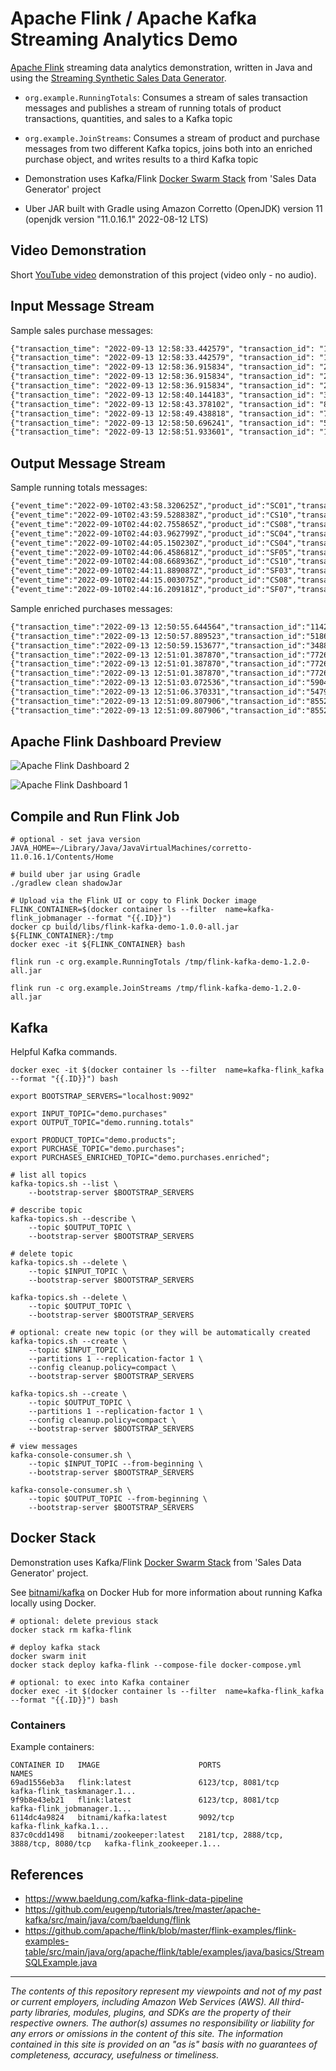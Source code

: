 # Apache Flink / Apache Kafka Streaming Analytics Demo

[Apache Flink](https://flink.apache.org/) streaming data analytics demonstration, written in Java and
using the [Streaming Synthetic Sales Data Generator](https://github.com/garystafford/streaming-sales-generator). 

* `org.example.RunningTotals`: Consumes a stream of sales transaction messages and publishes a stream of running totals of product transactions, quantities, and sales to a Kafka topic
* `org.example.JoinStreams`: Consumes a stream of product and purchase messages from two different Kafka topics, joins both into an enriched purchase object, and writes results to a third Kafka topic

* Demonstration uses
  Kafka/Flink [Docker Swarm Stack](https://github.com/garystafford/streaming-sales-generator/blob/main/docker-compose.yml)
  from 'Sales Data Generator' project

* Uber JAR built with Gradle using Amazon Corretto (OpenJDK) version 11 (openjdk version "11.0.16.1" 2022-08-12 LTS)

## Video Demonstration

Short [YouTube video](https://youtu.be/ja0M_2zdbfs) demonstration of this project (video only - no audio).

## Input Message Stream

Sample sales purchase messages:

```txt
{"transaction_time": "2022-09-13 12:58:33.442579", "transaction_id": "1102438156100296597", "product_id": "SC02", "price": 5.99, "quantity": 2, "is_member": false, "member_discount": 0.0, "add_supplements": false, "supplement_price": 0.0, "total_purchase": 11.98}
{"transaction_time": "2022-09-13 12:58:33.442579", "transaction_id": "1102438156100296597", "product_id": "SF05", "price": 5.99, "quantity": 2, "is_member": false, "member_discount": 0.0, "add_supplements": false, "supplement_price": 0.0, "total_purchase": 11.98}
{"transaction_time": "2022-09-13 12:58:36.915834", "transaction_id": "2883033696701592101", "product_id": "SC04", "price": 5.99, "quantity": 1, "is_member": false, "member_discount": 0.0, "add_supplements": false, "supplement_price": 0.0, "total_purchase": 5.99}
{"transaction_time": "2022-09-13 12:58:36.915834", "transaction_id": "2883033696701592101", "product_id": "CS01", "price": 4.99, "quantity": 1, "is_member": false, "member_discount": 0.0, "add_supplements": false, "supplement_price": 0.0, "total_purchase": 4.99}
{"transaction_time": "2022-09-13 12:58:36.915834", "transaction_id": "2883033696701592101", "product_id": "CS09", "price": 4.99, "quantity": 1, "is_member": false, "member_discount": 0.0, "add_supplements": false, "supplement_price": 0.0, "total_purchase": 4.99}
{"transaction_time": "2022-09-13 12:58:40.144183", "transaction_id": "3818951251710853699", "product_id": "IS03", "price": 5.49, "quantity": 1, "is_member": false, "member_discount": 0.0, "add_supplements": false, "supplement_price": 0.0, "total_purchase": 5.49}
{"transaction_time": "2022-09-13 12:58:43.378102", "transaction_id": "8423291927238665701", "product_id": "SC04", "price": 5.99, "quantity": 1, "is_member": false, "member_discount": 0.0, "add_supplements": false, "supplement_price": 0.0, "total_purchase": 5.99}
{"transaction_time": "2022-09-13 12:58:49.438818", "transaction_id": "7801537351341225872", "product_id": "SF06", "price": 5.99, "quantity": 2, "is_member": false, "member_discount": 0.0, "add_supplements": false, "supplement_price": 0.0, "total_purchase": 11.98}
{"transaction_time": "2022-09-13 12:58:50.696241", "transaction_id": "5463447061814429579", "product_id": "SF07", "price": 5.99, "quantity": 1, "is_member": true, "member_discount": 0.1, "add_supplements": true, "supplement_price": 1.99, "total_purchase": 7.18}
{"transaction_time": "2022-09-13 12:58:51.933601", "transaction_id": "1037974254425034387", "product_id": "IS02", "price": 5.49, "quantity": 2, "is_member": true, "member_discount": 0.1, "add_supplements": false, "supplement_price": 0.0, "total_purchase": 9.88}
```

## Output Message Stream

Sample running totals messages:

```txt
{"event_time":"2022-09-10T02:43:58.320625Z","product_id":"SC01","transactions":35,"quantities":47,"sales":316.90}
{"event_time":"2022-09-10T02:43:59.528838Z","product_id":"CS10","transactions":23,"quantities":30,"sales":168.78}
{"event_time":"2022-09-10T02:44:02.755865Z","product_id":"CS08","transactions":64,"quantities":70,"sales":358.79}
{"event_time":"2022-09-10T02:44:03.962799Z","product_id":"SC04","transactions":52,"quantities":65,"sales":432.06}
{"event_time":"2022-09-10T02:44:05.150230Z","product_id":"CS04","transactions":22,"quantities":27,"sales":135.70}
{"event_time":"2022-09-10T02:44:06.458681Z","product_id":"SF05","transactions":36,"quantities":44,"sales":301.12}
{"event_time":"2022-09-10T02:44:08.668936Z","product_id":"CS10","transactions":24,"quantities":31,"sales":173.77}
{"event_time":"2022-09-10T02:44:11.889087Z","product_id":"SF03","transactions":22,"quantities":26,"sales":175.42}
{"event_time":"2022-09-10T02:44:15.003075Z","product_id":"CS08","transactions":65,"quantities":71,"sales":365.07}
{"event_time":"2022-09-10T02:44:16.209181Z","product_id":"SF07","transactions":51,"quantities":62,"sales":426.45}
```

Sample enriched purchases messages:

```txt
{"transaction_time":"2022-09-13 12:50:55.644564","transaction_id":"1142152017802750696","product_id":"CS06","product_category":"Classic Smoothies","product_name":"Blimey Limey","product_size":"24 oz.","product_cogs":1.50,"product_price":4.99,"contains_fruit":true,"contains_veggies":false,"contains_nuts":false,"contains_caffeine":false,"purchase_price":4.99,"purchase_quantity":1,"is_member":false,"member_discount":0.00,"add_supplements":false,"supplement_price":0.00,"total_purchase":4.99}
{"transaction_time":"2022-09-13 12:50:57.889523","transaction_id":"5186286335839079216","product_id":"SF06","product_category":"Superfoods Smoothies","product_name":"Get Up and Goji","product_size":"24 oz.","product_cogs":2.10,"product_price":5.99,"contains_fruit":true,"contains_veggies":true,"contains_nuts":false,"contains_caffeine":false,"purchase_price":5.99,"purchase_quantity":1,"is_member":true,"member_discount":0.10,"add_supplements":false,"supplement_price":0.00,"total_purchase":5.39}
{"transaction_time":"2022-09-13 12:50:59.153677","transaction_id":"3488041191398632204","product_id":"SF04","product_category":"Superfoods Smoothies","product_name":"Pomegranate Plunge","product_size":"24 oz.","product_cogs":2.10,"product_price":5.99,"contains_fruit":true,"contains_veggies":false,"contains_nuts":false,"contains_caffeine":false,"purchase_price":5.99,"purchase_quantity":1,"is_member":false,"member_discount":0.00,"add_supplements":false,"supplement_price":0.00,"total_purchase":5.99}
{"transaction_time":"2022-09-13 12:51:01.387870","transaction_id":"77267280375192969","product_id":"CS03","product_category":"Classic Smoothies","product_name":"Paradise Point","product_size":"24 oz.","product_cogs":1.50,"product_price":4.99,"contains_fruit":true,"contains_veggies":false,"contains_nuts":false,"contains_caffeine":false,"purchase_price":4.99,"purchase_quantity":2,"is_member":false,"member_discount":0.00,"add_supplements":false,"supplement_price":0.00,"total_purchase":9.98}
{"transaction_time":"2022-09-13 12:51:01.387870","transaction_id":"77267280375192969","product_id":"SC03","product_category":"Supercharged Smoothies","product_name":"Health Nut","product_size":"24 oz.","product_cogs":2.70,"product_price":5.99,"contains_fruit":false,"contains_veggies":false,"contains_nuts":true,"contains_caffeine":false,"purchase_price":5.99,"purchase_quantity":1,"is_member":false,"member_discount":0.00,"add_supplements":false,"supplement_price":0.00,"total_purchase":5.99}
{"transaction_time":"2022-09-13 12:51:01.387870","transaction_id":"77267280375192969","product_id":"IS04","product_category":"Indulgent Smoothies","product_name":"Mocha Madness","product_size":"24 oz.","product_cogs":2.20,"product_price":5.49,"contains_fruit":false,"contains_veggies":false,"contains_nuts":true,"contains_caffeine":true,"purchase_price":5.49,"purchase_quantity":1,"is_member":false,"member_discount":0.00,"add_supplements":false,"supplement_price":0.00,"total_purchase":5.49}
{"transaction_time":"2022-09-13 12:51:03.072536","transaction_id":"5904837887652070959","product_id":"IS01","product_category":"Indulgent Smoothies","product_name":"Bahama Mama","product_size":"24 oz.","product_cogs":2.20,"product_price":5.49,"contains_fruit":true,"contains_veggies":false,"contains_nuts":false,"contains_caffeine":false,"purchase_price":5.49,"purchase_quantity":1,"is_member":false,"member_discount":0.00,"add_supplements":false,"supplement_price":0.00,"total_purchase":5.49}
{"transaction_time":"2022-09-13 12:51:06.370331","transaction_id":"5479660984247512791","product_id":"SF06","product_category":"Superfoods Smoothies","product_name":"Get Up and Goji","product_size":"24 oz.","product_cogs":2.10,"product_price":5.99,"contains_fruit":true,"contains_veggies":true,"contains_nuts":false,"contains_caffeine":false,"purchase_price":5.99,"purchase_quantity":1,"is_member":false,"member_discount":0.00,"add_supplements":true,"supplement_price":1.99,"total_purchase":7.98}
{"transaction_time":"2022-09-13 12:51:09.807906","transaction_id":"8552032150877524327","product_id":"SF06","product_category":"Superfoods Smoothies","product_name":"Get Up and Goji","product_size":"24 oz.","product_cogs":2.10,"product_price":5.99,"contains_fruit":true,"contains_veggies":true,"contains_nuts":false,"contains_caffeine":false,"purchase_price":5.99,"purchase_quantity":3,"is_member":true,"member_discount":0.10,"add_supplements":false,"supplement_price":0.00,"total_purchase":16.17}
{"transaction_time":"2022-09-13 12:51:09.807906","transaction_id":"8552032150877524327","product_id":"SF05","product_category":"Superfoods Smoothies","product_name":"Caribbean C-Burst","product_size":"24 oz.","product_cogs":2.10,"product_price":5.99,"contains_fruit":true,"contains_veggies":false,"contains_nuts":false,"contains_caffeine":false,"purchase_price":5.99,"purchase_quantity":1,"is_member":true,"member_discount":0.10,"add_supplements":false,"supplement_price":0.00,"total_purchase":5.39}
```

## Apache Flink Dashboard Preview

![Apache Flink Dashboard 2](screengrabs/flink_dashboard2.png)

![Apache Flink Dashboard 1](screengrabs/flink_dashboard1.png)

## Compile and Run Flink Job

```shell
# optional - set java version
JAVA_HOME=~/Library/Java/JavaVirtualMachines/corretto-11.0.16.1/Contents/Home

# build uber jar using Gradle
./gradlew clean shadowJar

# Upload via the Flink UI or copy to Flink Docker image
FLINK_CONTAINER=$(docker container ls --filter  name=kafka-flink_jobmanager --format "{{.ID}}")
docker cp build/libs/flink-kafka-demo-1.0.0-all.jar ${FLINK_CONTAINER}:/tmp
docker exec -it ${FLINK_CONTAINER} bash

flink run -c org.example.RunningTotals /tmp/flink-kafka-demo-1.2.0-all.jar

flink run -c org.example.JoinStreams /tmp/flink-kafka-demo-1.2.0-all.jar
```

## Kafka

Helpful Kafka commands.

```shell
docker exec -it $(docker container ls --filter  name=kafka-flink_kafka --format "{{.ID}}") bash

export BOOTSTRAP_SERVERS="localhost:9092"

export INPUT_TOPIC="demo.purchases"
export OUTPUT_TOPIC="demo.running.totals"

export PRODUCT_TOPIC="demo.products";
export PURCHASE_TOPIC="demo.purchases";
export PURCHASES_ENRICHED_TOPIC="demo.purchases.enriched";

# list all topics
kafka-topics.sh --list \
    --bootstrap-server $BOOTSTRAP_SERVERS

# describe topic
kafka-topics.sh --describe \
    --topic $OUTPUT_TOPIC \
    --bootstrap-server $BOOTSTRAP_SERVERS

# delete topic
kafka-topics.sh --delete \
    --topic $INPUT_TOPIC \
    --bootstrap-server $BOOTSTRAP_SERVERS

kafka-topics.sh --delete \
    --topic $OUTPUT_TOPIC \
    --bootstrap-server $BOOTSTRAP_SERVERS

# optional: create new topic (or they will be automatically created
kafka-topics.sh --create \
    --topic $INPUT_TOPIC \
    --partitions 1 --replication-factor 1 \
    --config cleanup.policy=compact \
    --bootstrap-server $BOOTSTRAP_SERVERS

kafka-topics.sh --create \
    --topic $OUTPUT_TOPIC \
    --partitions 1 --replication-factor 1 \
    --config cleanup.policy=compact \
    --bootstrap-server $BOOTSTRAP_SERVERS

# view messages
kafka-console-consumer.sh \
    --topic $INPUT_TOPIC --from-beginning \
    --bootstrap-server $BOOTSTRAP_SERVERS

kafka-console-consumer.sh \
    --topic $OUTPUT_TOPIC --from-beginning \
    --bootstrap-server $BOOTSTRAP_SERVERS
```

## Docker Stack

Demonstration uses
Kafka/Flink [Docker Swarm Stack](https://github.com/garystafford/streaming-sales-generator/blob/main/docker-compose.yml)
from 'Sales Data Generator' project.

See [bitnami/kafka](https://hub.docker.com/r/bitnami/kafka) on Docker Hub for more information about running Kafka
locally using Docker.

```shell
# optional: delete previous stack
docker stack rm kafka-flink

# deploy kafka stack
docker swarm init
docker stack deploy kafka-flink --compose-file docker-compose.yml

# optional: to exec into Kafka container
docker exec -it $(docker container ls --filter  name=kafka-flink_kafka --format "{{.ID}}") bash
```

### Containers

Example containers:

```text
CONTAINER ID   IMAGE                      PORTS                                    NAMES
69ad1556eb3a   flink:latest               6123/tcp, 8081/tcp                       kafka-flink_taskmanager.1...
9f9b8e43eb21   flink:latest               6123/tcp, 8081/tcp                       kafka-flink_jobmanager.1...
6114dc4a9824   bitnami/kafka:latest       9092/tcp                                 kafka-flink_kafka.1...
837c0cdd1498   bitnami/zookeeper:latest   2181/tcp, 2888/tcp, 3888/tcp, 8080/tcp   kafka-flink_zookeeper.1...
```

## References

* <https://www.baeldung.com/kafka-flink-data-pipeline>
* <https://github.com/eugenp/tutorials/tree/master/apache-kafka/src/main/java/com/baeldung/flink>
* <https://github.com/apache/flink/blob/master/flink-examples/flink-examples-table/src/main/java/org/apache/flink/table/examples/java/basics/StreamSQLExample.java>
---

_The contents of this repository represent my viewpoints and not of my past or current employers, including Amazon Web
Services (AWS). All third-party libraries, modules, plugins, and SDKs are the property of their respective owners. The
author(s) assumes no responsibility or liability for any errors or omissions in the content of this site. The
information contained in this site is provided on an "as is" basis with no guarantees of completeness, accuracy,
usefulness or timeliness._


